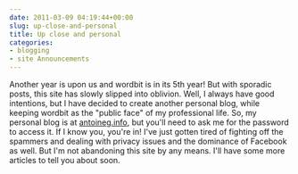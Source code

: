 ```yaml
---
date: 2011-03-09 04:19:44+00:00
slug: up-close-and-personal
title: Up close and personal
categories:
- blogging
- site Announcements
---
```


Another year is upon us and wordbit is in its 5th year! But with sporadic posts, this site has slowly slipped into oblivion. Well, I always have good intentions, but I have decided to create another personal blog, while keeping wordbit as the "public face" of my professional life. So, my personal blog is at [antoineg.info](http://antoineg.info), but you'll need to ask me for the password to access it. If I know you, you're in! I've just gotten tired of fighting off the spammers and dealing with privacy issues and the dominance of Facebook as well. But I'm not abandoning this site by any means. I'll have some more articles to tell you about soon.
